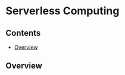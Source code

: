 # Serverless Computing

<!--TOC_START-->
## Contents
- [Overview](#overview)

<!--TOC_END-->
## Overview
